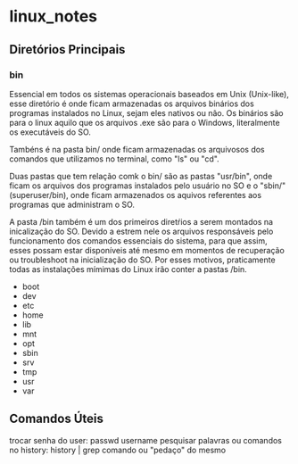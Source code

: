 # linux_notes

## Diretórios Principais
### bin
Essencial em todos os sistemas operacionais baseados em Unix (Unix-like), esse diretório é onde ficam armazenadas os arquivos binários dos programas instalados no Linux, sejam eles nativos ou não. Os binários são para o linux aquilo que os arquivos .exe são para o Windows, literalmente os executáveis do SO.

Tambéns é na pasta bin/ onde ficam armazenadas os arquivosos dos comandos que utilizamos no terminal, como "ls" ou "cd". 

Duas pastas que tem relação comk o bin/ são as pastas "usr/bin", onde ficam os arquivos dos programas instalados pelo usuário no SO e o "sbin/"(superuser/bin), onde ficam armazenados os aquivos referentes aos programas que administram o SO. 

A pasta /bin também é um dos primeiros diretŕios a serem montados na inicalização do SO. Devido a estrem nele os arquivos responsáveis pelo funcionamento dos comandos essenciais do sistema, para que assim, esses possam estar disponíveis até mesmo em momentos de recuperação ou troubleshoot na inicialização do SO. Por esses motivos, praticamente todas as instalações mímimas do Linux irão conter a pastas /bin.

* boot
* dev
* etc
* home
* lib
* mnt
* opt
* sbin
* srv
* tmp
* usr
* var

## Comandos Úteis
trocar senha do user: passwd username
pesquisar palavras ou comandos no history: history | grep comando ou "pedaço" do mesmo 
